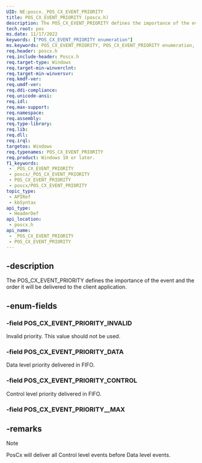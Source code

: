 ```yaml
---
UID: NE:poscx._POS_CX_EVENT_PRIORITY
title: POS_CX_EVENT_PRIORITY (poscx.h)
description: The POS_CX_EVENT_PRIORITY defines the importance of the event and the order it will be delivered to the client application.
tech.root: pos
ms.date: 11/17/2022
keywords: ["POS_CX_EVENT_PRIORITY enumeration"]
ms.keywords: POS_CX_EVENT_PRIORITY, POS_CX_EVENT_PRIORITY enumeration, POS_CX_EVENT_PRIORITY_CONTROL, POS_CX_EVENT_PRIORITY_DATA, POS_CX_EVENT_PRIORITY_INVALID, _POS_CX_EVENT_PRIORITY, pos.pos_cx_event_priority, poscx/POS_CX_EVENT_PRIORITY, poscx/POS_CX_EVENT_PRIORITY_CONTROL, poscx/POS_CX_EVENT_PRIORITY_DATA, poscx/POS_CX_EVENT_PRIORITY_INVALID
req.header: poscx.h
req.include-header: Poscx.h
req.target-type: Windows
req.target-min-winverclnt: 
req.target-min-winversvr: 
req.kmdf-ver: 
req.umdf-ver: 
req.ddi-compliance: 
req.unicode-ansi: 
req.idl: 
req.max-support: 
req.namespace: 
req.assembly: 
req.type-library: 
req.lib: 
req.dll: 
req.irql: 
targetos: Windows
req.typenames: POS_CX_EVENT_PRIORITY
req.product: Windows 10 or later.
f1_keywords:
 - _POS_CX_EVENT_PRIORITY
 - poscx/_POS_CX_EVENT_PRIORITY
 - POS_CX_EVENT_PRIORITY
 - poscx/POS_CX_EVENT_PRIORITY
topic_type:
 - APIRef
 - kbSyntax
api_type:
 - HeaderDef
api_location:
 - poscx.h
api_name:
 - _POS_CX_EVENT_PRIORITY
 - POS_CX_EVENT_PRIORITY
---
```


## -description

The POS_CX_EVENT_PRIORITY defines the importance of the event and the order it will be delivered to the client application.

## -enum-fields

### -field POS_CX_EVENT_PRIORITY_INVALID

Invalid priority. This value should not be used.

### -field POS_CX_EVENT_PRIORITY_DATA

Data level priority delivered in FIFO.

### -field POS_CX_EVENT_PRIORITY_CONTROL

Control level priority delivered in FIFO.

### -field POS_CX_EVENT_PRIORITY__MAX

## -remarks

> [!NOTE]
> PosCx will deliver all Control level events before Data level events.
